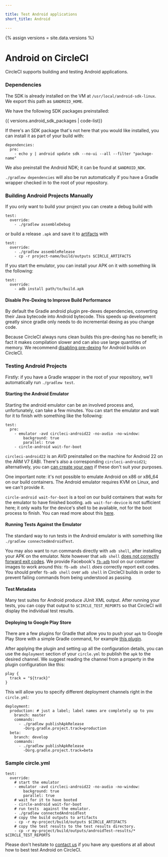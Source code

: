 ```yaml
---

title: Test Android applications
short_title: Android

---
```

{% assign versions = site.data.versions %}

# Android on CircleCI

CircleCI supports building and testing Android applications.

### Dependencies

The SDK is already installed on the VM at `/usr/local/android-sdk-linux`. We export
this path as `$ANDROID_HOME`.

We have the following SDK packages preinstalled:

{{ versions.android_sdk_packages | code-list}}

If there's an SDK package that's not here that you would like
installed, you can install it as part of your build with:

```
dependencies:
  pre:
    - echo y | android update sdk --no-ui --all --filter "package-name"
```

We also preinstall the Android NDK; it can be found at `$ANDROID_NDK`.

`./gradlew dependencies` will also be run automatically if you have a
Gradle wrapper checked in to the root of your repository.

### Building Android Projects Manually

If you only want to build your project you can create a debug build with

```
test:
  override:
    - ./gradlew assembleDebug
```

or build a release `.apk` and save it to [artifacts](build-artifacts) with

```
test:
  override:
    - ./gradlew assembleRelease
    - cp -r project-name/build/outputs $CIRCLE_ARTIFACTS
```

If you start the emulator, you can install your APK on it with something lik
the following:

```
test:
  override:
    - adb install path/to/build.apk
```


#### Disable Pre-Dexing to Improve Build Performance

By default the Gradle android plugin pre-dexes dependencies,
converting their Java bytecode into Android bytecode. This speeds up
development greatly since gradle only needs to do incremental dexing
as you change code.

Because CircleCI always runs clean builds this pre-dexing has no
benefit; in fact it makes compilation slower and can also use large
quantities of memory.  We recommend
[disabling pre-dexing][disable-pre-dexing] for Android builds on
CircleCI.

[disable-pre-dexing]: http://tools.android.com/tech-docs/new-build-system/tips#TOC-Improving-Build-Server-performance

### Testing Android Projects

Firstly: if you have a Gradle wrapper in the root of your repository,
we'll automatically run `./gradlew test`.

<h4 id="emulator">Starting the Android Emulator</h3>

Starting the android emulator can be an involved process and, unfortunately, can take
a few minutes. You can start the emulator and wait for it to finish with something like
the following:

```
test:
  pre:
    - emulator -avd circleci-android22 -no-audio -no-window:
        background: true
        parallel: true
    - circle-android wait-for-boot
```

`circleci-android22` is an AVD preinstalled on the machine for Android 22 on the ARM V7 EABI.
There's also a corresponding `circleci-android21`; alternatively, you can
[can create your own][create-avd] if these don't suit your purposes.

[create-avd]: https://developer.android.com/tools/devices/managing-avds-cmdline.html#AVDCmdLine

One important note: it's not possible to emulate Android on x86 or
x86_64 on our build containers. The Android emulator requires KVM on
Linux, and we can't provide it.

`circle-android wait-for-boot` is a tool on our build containers that waits for the emulator
to have finished booting. `adb wait-for-device` is not sufficient here; it only waits
for the device's shell to be available, not for the boot process to finish. You can read more about
this [here][starting-emulator].

[starting-emulator]:https://devmaze.wordpress.com/2011/12/12/starting-and-stopping-android-emulators/


#### Running Tests Against the Emulator

The standard way to run tests in the Android emulator is with
something like `./gradlew connectedAndroidTest`.

You may also want to run commands directly with `adb shell`, after
installing your APK on the emulator. Note however that `adb shell`
[does not correctly forward exit codes][adb-shell-bug]. We provide
Facebook's [`fb-adb`][fb-adb] tool on our container images to work
around this: `fb-adb shell` *does* correctly report exit codes. You
should prefer `fb-adb shell` over `adb shell` in CircleCI builds in
order to prevent failing commands from being understood as passing.

[adb-shell-bug]: https://code.google.com/p/android/issues/detail?id=3254
[fb-adb]:https://github.com/facebook/fb-adb


#### Test Metadata

Many test suites for Android produce JUnit XML output. After running your tests,
you can copy that output to `$CIRCLE_TEST_REPORTS` so that CircleCI will display
the individual test results.

#### Deploying to Google Play Store

There are a few plugins for Gradle that allow you to push your `apk` to
Google Play Store with a simple Gradle command, for example [this plugin](https://github.com/Triple-T/gradle-play-publisher).

After applying the plugin and setting up all the configuration details,
you can use the `deployment` section of your `circle.yml` to publish the
`apk` to the desired channel. We suggest reading the channel from
a property in the plugin configuration like this:

```
play {
  track = "${track}"
}
```
This will allow you to specify different deployment channels right in
the `circle.yml`:

```
deployment:
  production: # just a label; label names are completely up to you
    branch: master
    commands:
      - ./gradlew publishApkRelease
        -Dorg.gradle.project.track=production
  beta:
    branch: develop
    commands:
      - ./gradlew publishApkRelease
        -Dorg.gradle.project.track=beta
```

### Sample circle.yml

```
test:
  override:
    # start the emulator
    - emulator -avd circleci-android22 -no-audio -no-window:
        background: true
        parallel: true
    # wait for it to have booted
    - circle-android wait-for-boot
    # run tests  against the emulator.
    - ./gradlew connectedAndroidTest
    # copy the build outputs to artifacts
    - cp -r my-project/build/outputs $CIRCLE_ARTIFACTS
    # copy the test results to the test results directory.
    - cp -r my-project/build/outputs/androidTest-results/* $CIRCLE_TEST_REPORTS
```

Please don't hesitate to [contact us](mailto:sayhi@circleci.com)
if you have any questions at all about how to best test Android on
CircleCI.
